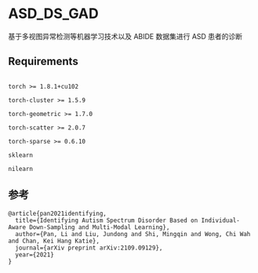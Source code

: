 # ASD_DS_GAD
 基于多视图异常检测等机器学习技术以及 ABIDE 数据集进行 ASD 患者的诊断

## Requirements
```

torch >= 1.8.1+cu102

torch-cluster >= 1.5.9

torch-geometric >= 1.7.0

torch-scatter >= 2.0.7

torch-sparse >= 0.6.10

sklearn

nilearn

```

## 参考
```
@article{pan2021identifying,
  title={Identifying Autism Spectrum Disorder Based on Individual-Aware Down-Sampling and Multi-Modal Learning},
  author={Pan, Li and Liu, Jundong and Shi, Mingqin and Wong, Chi Wah and Chan, Kei Hang Katie},
  journal={arXiv preprint arXiv:2109.09129},
  year={2021}
}
```